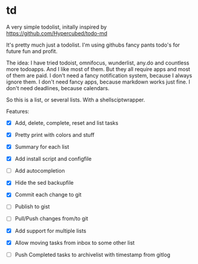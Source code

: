 # td
A very simple todolist, initally inspired by https://github.com/Hypercubed/todo-md

It's pretty much just a todolist. 
I'm using githubs fancy pants todo's for future fun and profit.

The idea:
I have tried todoist, omnifocus, wunderlist, any.do and countless more todoapps. And I like most of them.
But they all require apps and most of them are paid. 
I don't need a fancy notification system, because I always ignore them.
I don't need fancy apps, because markdown works just fine.
I don't need deadlines, because calendars.

So this is a list, or several lists. With a shellsciptwrapper. 

Features:
 - [X] Add, delete, complete, reset and list tasks
 - [X] Pretty print with colors and stuff
 - [X] Summary for each list
 - [X] Add install script and configfile
 - [ ] Add autocompletion
 - [X] Hide the sed backupfile
 - [X] Commit each change to git
 - [ ] Publish to gist
 - [ ] Pull/Push changes from/to git
 - [X] Add support for multiple lists
 - [X] Allow moving tasks from inbox to some other list
 - [ ] Push Completed tasks to archivelist with timestamp from gitlog


